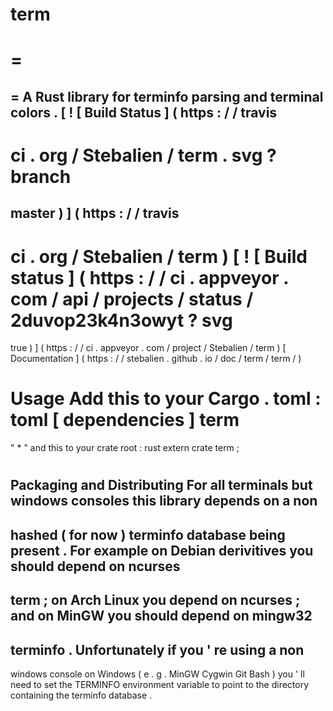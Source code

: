 term
=
=
=
=
A
Rust
library
for
terminfo
parsing
and
terminal
colors
.
[
!
[
Build
Status
]
(
https
:
/
/
travis
-
ci
.
org
/
Stebalien
/
term
.
svg
?
branch
=
master
)
]
(
https
:
/
/
travis
-
ci
.
org
/
Stebalien
/
term
)
[
!
[
Build
status
]
(
https
:
/
/
ci
.
appveyor
.
com
/
api
/
projects
/
status
/
2duvop23k4n3owyt
?
svg
=
true
)
]
(
https
:
/
/
ci
.
appveyor
.
com
/
project
/
Stebalien
/
term
)
[
Documentation
]
(
https
:
/
/
stebalien
.
github
.
io
/
doc
/
term
/
term
/
)
#
#
Usage
Add
this
to
your
Cargo
.
toml
:
toml
[
dependencies
]
term
=
"
*
"
and
this
to
your
crate
root
:
rust
extern
crate
term
;
#
#
Packaging
and
Distributing
For
all
terminals
but
windows
consoles
this
library
depends
on
a
non
-
hashed
(
for
now
)
terminfo
database
being
present
.
For
example
on
Debian
derivitives
you
should
depend
on
ncurses
-
term
;
on
Arch
Linux
you
depend
on
ncurses
;
and
on
MinGW
you
should
depend
on
mingw32
-
terminfo
.
Unfortunately
if
you
'
re
using
a
non
-
windows
console
on
Windows
(
e
.
g
.
MinGW
Cygwin
Git
Bash
)
you
'
ll
need
to
set
the
TERMINFO
environment
variable
to
point
to
the
directory
containing
the
terminfo
database
.
